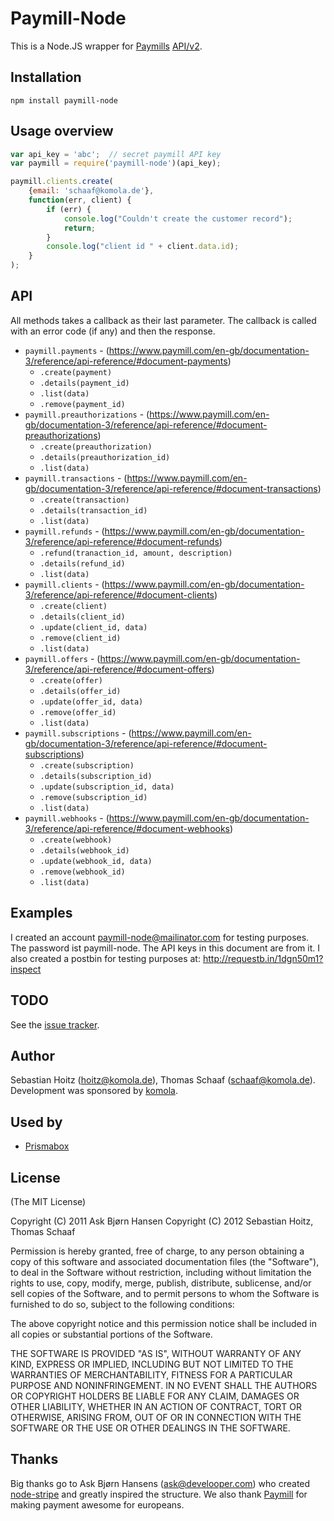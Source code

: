 # Paymill-Node

This is a Node.JS wrapper for [Paymills](http://paymill.com/) [API/v2](https://www.paymill.com/en-gb/documentation-3/reference/api-reference/index.html).

## Installation

`npm install paymill-node`

## Usage overview

```javascript
var api_key = 'abc';  // secret paymill API key
var paymill = require('paymill-node')(api_key);

paymill.clients.create(
    {email: 'schaaf@komola.de'},
    function(err, client) {
        if (err) {
            console.log("Couldn't create the customer record");
            return;
        }
        console.log("client id " + client.data.id);
    }
);
```

## API

All methods takes a callback as their last parameter. The callback is
called with an error code (if any) and then the response.

* `paymill.payments` - (https://www.paymill.com/en-gb/documentation-3/reference/api-reference/#document-payments)
    * `.create(payment)`
    * `.details(payment_id)`
    * `.list(data)`
    * `.remove(payment_id)`
* `paymill.preauthorizations` - (https://www.paymill.com/en-gb/documentation-3/reference/api-reference/#document-preauthorizations)
    * `.create(preauthorization)`
    * `.details(preauthorization_id)`
    * `.list(data)`
* `paymill.transactions` - (https://www.paymill.com/en-gb/documentation-3/reference/api-reference/#document-transactions)
    * `.create(transaction)`
    * `.details(transaction_id)`
    * `.list(data)`
* `paymill.refunds` - (https://www.paymill.com/en-gb/documentation-3/reference/api-reference/#document-refunds)
    * `.refund(tranaction_id, amount, description)`
    * `.details(refund_id)`
    * `.list(data)`
* `paymill.clients` - (https://www.paymill.com/en-gb/documentation-3/reference/api-reference/#document-clients)
    * `.create(client)`
    * `.details(client_id)`
    * `.update(client_id, data)`
    * `.remove(client_id)`
    * `.list(data)`
* `paymill.offers` - (https://www.paymill.com/en-gb/documentation-3/reference/api-reference/#document-offers)
    * `.create(offer)`
    * `.details(offer_id)`
    * `.update(offer_id, data)`
    * `.remove(offer_id)`
    * `.list(data)`
* `paymill.subscriptions` - (https://www.paymill.com/en-gb/documentation-3/reference/api-reference/#document-subscriptions)
    * `.create(subscription)`
    * `.details(subscription_id)`
    * `.update(subscription_id, data)`
    * `.remove(subscription_id)`
    * `.list(data)`
* `paymill.webhooks` - (https://www.paymill.com/en-gb/documentation-3/reference/api-reference/#document-webhooks)
    * `.create(webhook)`
    * `.details(webhook_id)`
    * `.update(webhook_id, data)`
    * `.remove(webhook_id)`
    * `.list(data)`

## Examples

I created an account paymill-node@mailinator.com for testing purposes. The password ist paymill-node. The API keys in this document are from it. I also created a postbin for testing purposes at: http://requestb.in/1dgn50m1?inspect

## TODO

See the [issue tracker](http://github.com/komola/paymill-node).

## Author

Sebastian Hoitz (hoitz@komola.de), Thomas Schaaf (schaaf@komola.de).
Development was sponsored by [komola](http://www.komola.de/).

## Used by

- [Prismabox](http://prismabox.de/)

## License

(The MIT License)

Copyright (C) 2011 Ask Bjørn Hansen
Copyright (C) 2012 Sebastian Hoitz, Thomas Schaaf

Permission is hereby granted, free of charge, to any person obtaining a copy
of this software and associated documentation files (the "Software"), to deal
in the Software without restriction, including without limitation the rights
to use, copy, modify, merge, publish, distribute, sublicense, and/or sell
copies of the Software, and to permit persons to whom the Software is
furnished to do so, subject to the following conditions:

The above copyright notice and this permission notice shall be included in
all copies or substantial portions of the Software.

THE SOFTWARE IS PROVIDED "AS IS", WITHOUT WARRANTY OF ANY KIND, EXPRESS OR
IMPLIED, INCLUDING BUT NOT LIMITED TO THE WARRANTIES OF MERCHANTABILITY,
FITNESS FOR A PARTICULAR PURPOSE AND NONINFRINGEMENT. IN NO EVENT SHALL THE
AUTHORS OR COPYRIGHT HOLDERS BE LIABLE FOR ANY CLAIM, DAMAGES OR OTHER
LIABILITY, WHETHER IN AN ACTION OF CONTRACT, TORT OR OTHERWISE, ARISING FROM,
OUT OF OR IN CONNECTION WITH THE SOFTWARE OR THE USE OR OTHER DEALINGS IN
THE SOFTWARE.

## Thanks
Big thanks go to Ask Bjørn Hansens (ask@develooper.com) who created [node-stripe](https://github.com/abh/node-stripe) and greatly inspired the structure.
We also thank [Paymill](http://paymill.com) for making payment awesome for europeans.